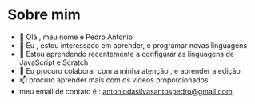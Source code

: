 # Sobre mim
- 👋 Olá , meu nome é Pedro Antonio
- 👀 Eu , estou interessado em aprender, e programar novas linguagens  
- 🌱 Estou aprendendo recentemente a configurar as linguagens de JavaScript e Scratch
- 💞️ Eu procuro colaborar com a minha atenção , e aprender a edição
- 📫 procuro aprender mais com os videos proporcionados 
- meu email de contato é : antoniodasilvasantospedro@gmail.com
<!---
p3drolenda/p3drolenda is a ✨ special ✨ repository because its `README.md` (this file) appears on your GitHub profile.
You can click the Preview link to take a look at your changes.
--->
